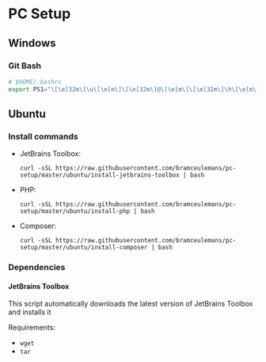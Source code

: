 # PC Setup

## Windows

### Git Bash

```bash
# $HOME/.bashrc
export PS1="\[\e[32m\]\u\[\e[m\]\[\e[32m\]@\[\e[m\]\[\e[32m\]\h\[\e[m\] \[\e[33m\]\w\[\e[m\]\[\e[36m\]\`__git_ps1\`\[\e[m\] "
```

## Ubuntu

### Install commands

- JetBrains Toolbox: 
  ```
  curl -sSL https://raw.githubusercontent.com/bramceulemans/pc-setup/master/ubuntu/install-jetbrains-toolbox | bash
  ```
- PHP: 
  ```
  curl -sSL https://raw.githubusercontent.com/bramceulemans/pc-setup/master/ubuntu/install-php | bash
  ```
- Composer: 
  ```
  curl -sSL https://raw.githubusercontent.com/bramceulemans/pc-setup/master/ubuntu/install-composer | bash
  ```

### Dependencies

#### JetBrains Toolbox

This script automatically downloads the latest version of JetBrains Toolbox and installs it

Requirements:

- `wget`
- `tar`
